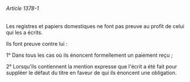 ###### Article 1378-1

Les registres et papiers domestiques ne font pas preuve au profit de celui qui les a écrits.

Ils font preuve contre lui :

1° Dans tous les cas où ils énoncent formellement un paiement reçu ;

2° Lorsqu'ils contiennent la mention expresse que l'écrit a été fait pour suppléer le défaut du titre en faveur de qui ils énoncent une obligation.

